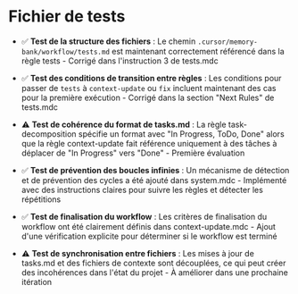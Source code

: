 # Fichier de tests

- ✅ **Test de la structure des fichiers** : Le chemin `.cursor/memory-bank/workflow/tests.md` est maintenant correctement référencé dans la règle tests - Corrigé dans l'instruction 3 de tests.mdc

- ✅ **Test des conditions de transition entre règles** : Les conditions pour passer de `tests` à `context-update` ou `fix` incluent maintenant des cas pour la première exécution - Corrigé dans la section "Next Rules" de tests.mdc

- ⚠️ **Test de cohérence du format de tasks.md** : La règle task-decomposition spécifie un format avec "In Progress, ToDo, Done" alors que la règle context-update fait référence uniquement à des tâches à déplacer de "In Progress" vers "Done" - Première évaluation

- ✅ **Test de prévention des boucles infinies** : Un mécanisme de détection et de prévention des cycles a été ajouté dans system.mdc - Implémenté avec des instructions claires pour suivre les règles et détecter les répétitions

- ✅ **Test de finalisation du workflow** : Les critères de finalisation du workflow ont été clairement définis dans context-update.mdc - Ajout d'une vérification explicite pour déterminer si le workflow est terminé

- ⚠️ **Test de synchronisation entre fichiers** : Les mises à jour de tasks.md et des fichiers de contexte sont découplées, ce qui peut créer des incohérences dans l'état du projet - À améliorer dans une prochaine itération 